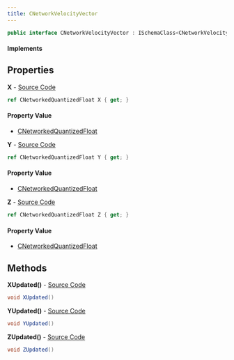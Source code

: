 ```yaml
---
title: CNetworkVelocityVector
---
```


```csharp
public interface CNetworkVelocityVector : ISchemaClass<CNetworkVelocityVector>, ISchemaField, ISchemaClass, INativeHandle
```

#### Implements

## Properties

**X** - [Source Code](https://github.com/swiftly-solution/swiftlys2/blob/main/managed/src/SwiftlyS2.Generated/Schemas/Interfaces/CNetworkVelocityVector.cs#L16)

```csharp
ref CNetworkedQuantizedFloat X { get; }
```

#### Property Value

- [CNetworkedQuantizedFloat](/docs/api/shared/natives/cnetworkedquantizedfloat)

**Y** - [Source Code](https://github.com/swiftly-solution/swiftlys2/blob/main/managed/src/SwiftlyS2.Generated/Schemas/Interfaces/CNetworkVelocityVector.cs#L18)

```csharp
ref CNetworkedQuantizedFloat Y { get; }
```

#### Property Value

- [CNetworkedQuantizedFloat](/docs/api/shared/natives/cnetworkedquantizedfloat)

**Z** - [Source Code](https://github.com/swiftly-solution/swiftlys2/blob/main/managed/src/SwiftlyS2.Generated/Schemas/Interfaces/CNetworkVelocityVector.cs#L20)

```csharp
ref CNetworkedQuantizedFloat Z { get; }
```

#### Property Value

- [CNetworkedQuantizedFloat](/docs/api/shared/natives/cnetworkedquantizedfloat)

## Methods

**XUpdated()** - [Source Code](https://github.com/swiftly-solution/swiftlys2/blob/main/managed/src/SwiftlyS2.Generated/Schemas/Interfaces/CNetworkVelocityVector.cs#L22)

```csharp
void XUpdated()
```

**YUpdated()** - [Source Code](https://github.com/swiftly-solution/swiftlys2/blob/main/managed/src/SwiftlyS2.Generated/Schemas/Interfaces/CNetworkVelocityVector.cs#L23)

```csharp
void YUpdated()
```

**ZUpdated()** - [Source Code](https://github.com/swiftly-solution/swiftlys2/blob/main/managed/src/SwiftlyS2.Generated/Schemas/Interfaces/CNetworkVelocityVector.cs#L24)

```csharp
void ZUpdated()
```


